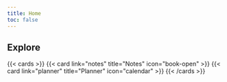 ```yaml
---
title: Home
toc: false
---
```


## Explore

{{< cards >}}
{{< card link="notes" title="Notes" icon="book-open" >}}
{{< card link="planner" title="Planner" icon="calendar" >}}
{{< /cards >}}
